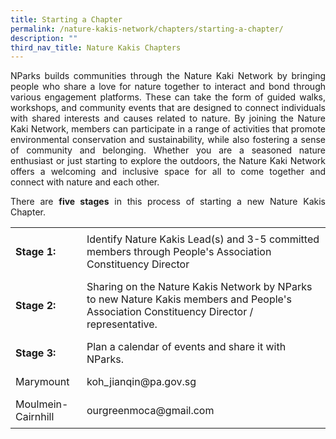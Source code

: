```yaml
---
title: Starting a Chapter
permalink: /nature-kakis-network/chapters/starting-a-chapter/
description: ""
third_nav_title: Nature Kakis Chapters
---
```

<section>
	<p align="justify">NParks builds communities through the Nature Kaki Network by bringing people who share a love for nature together to interact and bond through various engagement platforms. These can take the form of guided walks, workshops, and community events that are designed to connect individuals with shared interests and causes related to nature. By joining the Nature Kaki Network, members can participate in a range of activities that promote environmental conservation and sustainability, while also fostering a sense of community and belonging. Whether you are a seasoned nature enthusiast or just starting to explore the outdoors, the Nature Kaki Network offers a welcoming and inclusive space for all to come together and connect with nature and each other.<br></p>

<p align="justify">There are <b>five stages</b> in this process of starting a new Nature Kakis Chapter.<br></p>
	
 <style> table { border-collapse: collapse; width: 100%; } th, td { text-align: left; padding: 8px; }  tr:hover {background-color: #FCDA3E;} </style>  

<table style="width:100%">
  <tbody><tr>
    <td><b>Stage 1:<b></b></b></td>
    <td>Identify Nature Kakis Lead(s) and 3-5 committed members through People's Association Constituency Director</td>
  </tr>
  <tr>
		<td><b>Stage 2:</b></td>
    <td>Sharing on the Nature Kakis Network by NParks to new Nature Kakis members and People's Association Constituency Director / representative.</td>
  </tr>
		  <tr>
				<td><b>Stage 3:</b></td>
    <td>Plan a calendar of events and share it with NParks.</td>
  </tr>
		 <tr>
    <td>Marymount</td>
    <td>koh_jianqin@pa.gov.sg</td>
  </tr>
		  <tr>
    <td>Moulmein-Cairnhill</td>
    <td>ourgreenmoca@gmail.com</td>
  </tr>
</tbody></table>	

<!---hide<p align="justify"><b>Stage 1</b>: Identify Nature Kakis Lead(s) and 3-5 committed members through People's Association Constituency Director.<br></p>

<p align="justify"><b>Stage 2</b>: Sharing on the Nature Kakis Network by NParks to new Nature Kakis members and People's Association Constituency Director / representative.<br></p>

<p align="justify"><b>Stage 3</b>: Plan a calendar of events and share it with NParks.<br></p>

<p align="justify"><b>Stage 4</b>: Organise one Nature Kakis activity (e.g., tree planting).<br></p>

<p align="justify"><b>Stage 5</b>: Recognition of Nature Kakis members through appointment letters.</p>
</section><br>>--></section>